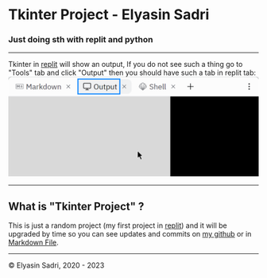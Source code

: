 # Tkinter Project - Elyasin Sadri

### Just doing sth with replit and python
---
Tkinter in [replit](https://replit.com) will show an output, If you do not see such a thing go to "Tools" tab and click "Output" then you should have such a tab in replit tab:
![image](image.png)

---
## What is "Tkinter Project" ?

This is just a random project (my first project in [replit](https://replit.com)) and it will be upgraded by time so you can see updates and commits on [my github](https://github.com/ElyasinSadri1/Tkinter-Project) or in [Markdown File](main.md).

---
© Elyasin Sadri, 2020 - 2023